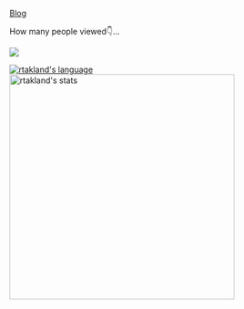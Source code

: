 [Blog](https://blog.rtast.cn)

<div>
  <p>How many people viewed👇...</p>
  <img src="https://counter.rtast.cn/RTAkland?theme=lewd">
</div>
  
<a href="https://github.com/RTAkland"><img src="https://readme-stats.rtast.cn/api/top-langs/?username=RTAkland&layout=compact&hide=javaScript,Astro,CSS,HTML,TypeScript,Stylus,Svelte,Mustache" alt = "rtakland's language"></a>
<a href="https://github.com/RTAkland"><img src="https://readme-stats.rtast.cn/api?username=RTAkland&show_icons=true&count_private=true" alt="rtakland's stats" width=395></a>

